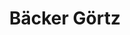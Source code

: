 ---
title: "Bäcker Görtz"
url: /landau-in-der-pfalz/baecker-goertz-haardtstrasse/
shop: Bäckerei
---